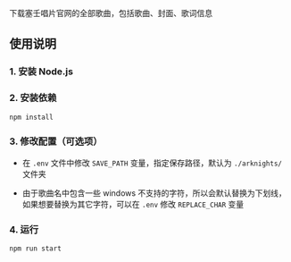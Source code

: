 下载塞壬唱片官网的全部歌曲，包括歌曲、封面、歌词信息

## 使用说明

### 1. 安装 Node.js

### 2. 安装依赖

```bash
npm install
```

### 3. 修改配置（可选项）

- 在 `.env` 文件中修改 `SAVE_PATH` 变量，指定保存路径，默认为 `./arknights/` 文件夹

- 由于歌曲名中包含一些 windows 不支持的字符，所以会默认替换为下划线，如果想要替换为其它字符，可以在 `.env` 修改 `REPLACE_CHAR` 变量

### 4. 运行

```bash
npm run start
```
